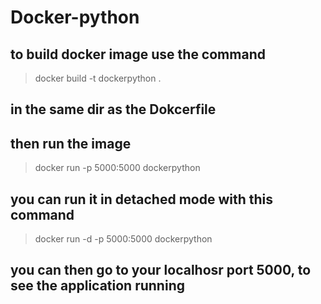 # Docker-python


## to build docker image use the command 
> docker build -t dockerpython .       
## in the same dir as the Dokcerfile

## then run the image
> docker run -p 5000:5000 dockerpython
## you can run it in detached mode with this command 
> docker run -d -p 5000:5000 dockerpython

## you can then go to your localhosr port 5000, to see the application running

